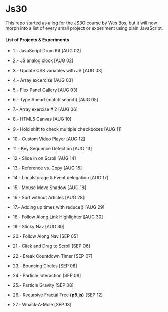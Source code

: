 # Js30

This repo started as a log for the JS30 course by Wes Bos, but it will now morph into a list of every small project or experiment using plain JavaScript.

#### List of Projects & Experiments

- 1.- JavaScript Drum Kit [AUG 02]

- 2.- JS analog clock [AUG 02]

- 3.- Update CSS variables with JS [AUG 03]

- 4.- Array excercise [AUG 03]

- 5.- Flex Panel Gallery [AUG 03]

- 6.- Type Ahead (match search) [AUG 05]

- 7.- Array exercise # 2 [AUG 06]

- 8.- HTML5 Canvas [AUG 10]

- 9.- Hold shift to check multiple checkboxes [AUG 11]

- 10.- Custom Video Player [AUG 12]

- 11.- Key Sequence Detection [AUG 13]

- 12.- Slide in on Scroll [AUG 14]

- 13.- Reference vs. Copy [AUG 15]

- 14.- Localstorage & Event delegation [AUG 17]

- 15.- Mouse Move Shadow [AUG 18]

- 16.- Sort without Articles [AUG 28]

- 17.- Adding up times with reduce() [AUG 29]

- 18.- Follow Along Link Highlighter [AUG 30]

- 19.- Sticky Nav [AUG 30]

- 20.- Follow Along Nav [SEP 05]

- 21.- Click and Drag to Scroll [SEP 06]

- 22.- Break Countdown Timer [SEP 07]

- 23.- Bouncing Circles [SEP 08]

- 24.- Particle Interaction [SEP 08]

- 25.- Particle Gravity [SEP 08]

- 26.- Recursive Fractal Tree **(p5.js)** [SEP 12]

- 27.- Whack-A-Mole [SEP 13]
